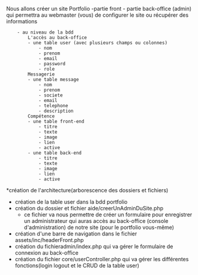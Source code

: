 Nous allons créer un site Portfolio 
        -partie front
        - partie back-office (admin) qui permettra au webmaster (vous) de configurer le site ou récupérer des informations

        - au niveau de la bdd
            L'accès au back-office
            - une table user (avec plusieurs champs ou colonnes)
                - nom 
                - prenom
                - email
                - password
                - role
            Messagerie
            - une table message
                - nom 
                - prenom 
                - societe 
                - email
                - telephone
                - description
            Compétence 
            - une table front-end
                - titre
                - texte
                - image
                - lien
                - active
            - une table back-end
                - titre
                - texte
                - image
                - lien
                - active

*création de l'architecture(arborescence des dossiers et fichiers)
* création de la table user dans la bdd portfolio
* création du dossier et fichier aide/creerUnAdminDuSite.php
    - ce fichier va nous permettre de créer un formulaire pour enregistrer un administrateur  qui auras accès au back-office (console d'administration) de notre site (pour le portfolio vous-même)
* création d'une barre de navigation dans le fichier assets/inc/headerFront.php
* création du fichieradmin/index.php qui va gérer le formulaire de connexion au back-office
* création du fichier core/userController.php qui va gérer les différentes fonctions(login logout et le CRUD de la table user)